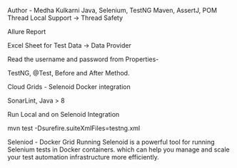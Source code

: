Author - Medha Kulkarni
Java, Selenium, TestNG
Maven, AssertJ, POM
Thread Local Support → Thread Safety

Allure Report

Excel Sheet for Test Data → Data Provider

Read the username and password from Properties-

TestNG, @Test, Before and After Method.

Cloud Grids - Selenoid Docker integration

SonarLint, Java > 8

Run Local and on Selenoid Integration


mvn test -Dsurefire.suiteXmlFiles=testng.xml

Seleniod - Docker Grid Running
Selenoid is a powerful tool for running Selenium tests in Docker containers.
which can help you manage and scale your test automation infrastructure more efficiently.


